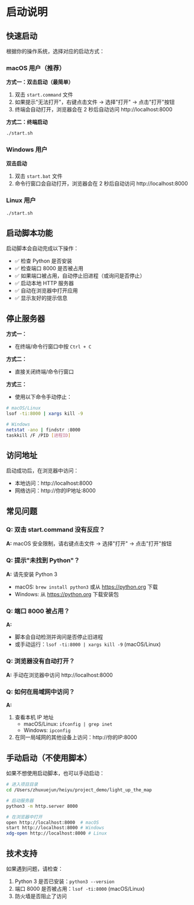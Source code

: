 # 启动说明

## 快速启动

根据你的操作系统，选择对应的启动方式：

### macOS 用户（推荐）

**方式一：双击启动（最简单）**
1. 双击 `start.command` 文件
2. 如果提示"无法打开"，右键点击文件 → 选择"打开" → 点击"打开"按钮
3. 终端会自动打开，浏览器会在 2 秒后自动访问 http://localhost:8000

**方式二：终端启动**
```bash
./start.sh
```

### Windows 用户

**双击启动**
1. 双击 `start.bat` 文件
2. 命令行窗口会自动打开，浏览器会在 2 秒后自动访问 http://localhost:8000

### Linux 用户

```bash
./start.sh
```

## 启动脚本功能

启动脚本会自动完成以下操作：

- ✅ 检查 Python 是否安装
- ✅ 检查端口 8000 是否被占用
- ✅ 如果端口被占用，自动停止旧进程（或询问是否停止）
- ✅ 启动本地 HTTP 服务器
- ✅ 自动在浏览器中打开应用
- ✅ 显示友好的提示信息

## 停止服务器

**方式一：**
- 在终端/命令行窗口中按 `Ctrl + C`

**方式二：**
- 直接关闭终端/命令行窗口

**方式三：**
- 使用以下命令手动停止：
```bash
# macOS/Linux
lsof -ti:8000 | xargs kill -9

# Windows
netstat -ano | findstr :8000
taskkill /F /PID [进程ID]
```

## 访问地址

启动成功后，在浏览器中访问：
- 本地访问：http://localhost:8000
- 网络访问：http://你的IP地址:8000

## 常见问题

### Q: 双击 start.command 没有反应？
**A:** macOS 安全限制，请右键点击文件 → 选择"打开" → 点击"打开"按钮

### Q: 提示"未找到 Python"？
**A:** 请先安装 Python 3
- macOS: `brew install python3` 或从 https://python.org 下载
- Windows: 从 https://python.org 下载安装包

### Q: 端口 8000 被占用？
**A:**
- 脚本会自动检测并询问是否停止旧进程
- 或手动运行：`lsof -ti:8000 | xargs kill -9` (macOS/Linux)

### Q: 浏览器没有自动打开？
**A:** 手动在浏览器中访问 http://localhost:8000

### Q: 如何在局域网中访问？
**A:**
1. 查看本机 IP 地址
   - macOS/Linux: `ifconfig | grep inet`
   - Windows: `ipconfig`
2. 在同一局域网的其他设备上访问：http://你的IP:8000

## 手动启动（不使用脚本）

如果不想使用启动脚本，也可以手动启动：

```bash
# 进入项目目录
cd /Users/zhuxuejun/heiyu/project_demo/light_up_the_map

# 启动服务器
python3 -m http.server 8000

# 在浏览器中打开
open http://localhost:8000  # macOS
start http://localhost:8000 # Windows
xdg-open http://localhost:8000 # Linux
```

## 技术支持

如果遇到问题，请检查：
1. Python 3 是否已安装：`python3 --version`
2. 端口 8000 是否被占用：`lsof -ti:8000` (macOS/Linux)
3. 防火墙是否阻止了访问
